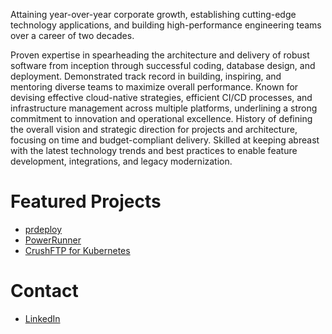 Attaining year-over-year corporate growth, establishing cutting-edge technology applications, and building high-performance engineering teams over a career of two decades.

Proven expertise in spearheading the architecture and delivery of robust software from inception through successful coding, database design, and deployment. Demonstrated track record in building, inspiring, and mentoring diverse teams to maximize overall performance. Known for devising effective cloud-native strategies, efficient CI/CD processes, and infrastructure management across multiple platforms, underlining a strong commitment to innovation and operational excellence. History of defining the overall vision and strategic direction for projects and architecture, focusing on time and budget-compliant delivery. Skilled at keeping abreast with the latest technology trends and best practices to enable feature development, integrations, and legacy modernization.

# Featured Projects
- [prdeploy](https://prdeploy.readthedocs.io/)
- [PowerRunner](https://greggbjensen.github.io/power-runner)
- [CrushFTP for Kubernetes](https://greggbjensen.github.io/helm-crushftp)

# Contact
- [LinkedIn](https://www.linkedin.com/in/greggbjensen/)
